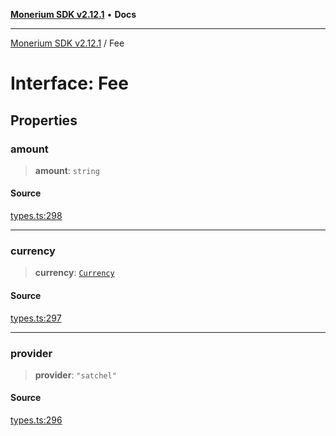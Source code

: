 [**Monerium SDK v2.12.1**](../README.md) • **Docs**

---

[Monerium SDK v2.12.1](../README.md) / Fee

# Interface: Fee

## Properties

### amount

> **amount**: `string`

#### Source

[types.ts:298](https://github.com/monerium/js-monorepo/blob/d7b4845046d718e3ed53164705f9a159eb0876ba/packages/sdk/src/types.ts#L298)

---

### currency

> **currency**: [`Currency`](../enumerations/Currency.md)

#### Source

[types.ts:297](https://github.com/monerium/js-monorepo/blob/d7b4845046d718e3ed53164705f9a159eb0876ba/packages/sdk/src/types.ts#L297)

---

### provider

> **provider**: `"satchel"`

#### Source

[types.ts:296](https://github.com/monerium/js-monorepo/blob/d7b4845046d718e3ed53164705f9a159eb0876ba/packages/sdk/src/types.ts#L296)
